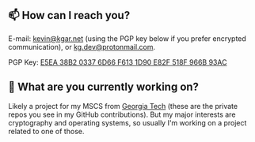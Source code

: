 ## 📫 How can I reach you?

E-mail: kevin@kgar.net (using the PGP key below if you prefer encrypted communication), or kg.dev@protonmail.com.

PGP Key: [E5EA 38B2 0337 6D66 F613 1D90 E82F 518F 966B 93AC](http://keys.gnupg.net/pks/lookup?search=0xE82F518F966B93AC&fingerprint=on&exact=on&op=get&options=mr)

## 🔭 What are you currently working on?

Likely a project for my MSCS from [Georgia Tech](https://omscs.gatech.edu) (these are the private repos you see in my GitHub contributions). But my major interests are cryptography and operating systems, so usually I'm working on a project related to one of those.
<!--
**KevDev13/KevDev13** is a ✨ _special_ ✨ repository because its `README.md` (this file) appears on your GitHub profile.

Here are some ideas to get you started:

- 👯 I’m looking to collaborate on ...
- 🤔 I’m looking for help with ...
- 💬 Ask me about ...
- 😄 Pronouns: ...
- ⚡ Fun fact: ...
- 🌱 I’m currently learning: ...
-->
